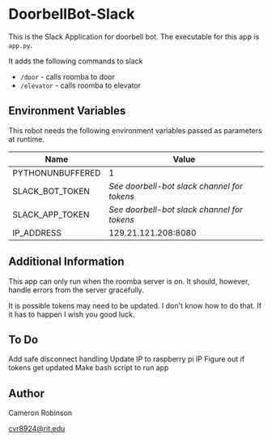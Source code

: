 # DoorbellBot-Slack

This is the Slack Application for doorbell bot. The executable for this app is `app.py`.

It adds the following commands to slack

* `/door` - calls roomba to door
* `/elevator` - calls roomba to elevator

## Environment Variables
This robot needs the following environment variables passed as parameters at runtime.

| Name | Value |
| --- | --- |
| PYTHONUNBUFFERED | 1 |
| SLACK_BOT_TOKEN | *See doorbell-bot slack channel for tokens* |
| SLACK_APP_TOKEN | *See doorbell-bot slack channel for tokens* |
| IP_ADDRESS | 129.21.121.208:8080 |

## Additional Information
This app can only run when the roomba server is on. It should, however, handle errors from the server gracefully.

It is possible tokens may need to be updated. I don't know how to do that. If it has to happen I wish you good luck.

## To Do
Add safe disconnect handling
Update IP to raspberry pi IP
Figure out if tokens get updated
Make bash script to run app

## Author
Cameron Robinson

cvr8924@rit.edu

